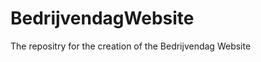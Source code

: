 BedrijvendagWebsite
===================

The repositry for the creation of the Bedrijvendag Website
